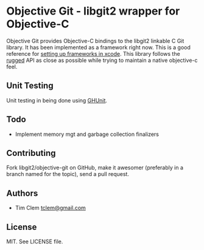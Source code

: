 # Objective Git - libgit2 wrapper for Objective-C
Objective Git provides Objective-C bindings to the libgit2 linkable C Git library.
It has been implemented as a framework right now. This is a good reference for
[setting up frameworks in xcode](http://atastypixel.com/blog/creating-applications-in-xcode-using-frameworks/).
This library follows the [rugged](https://github.com/libgit2/rugged) API as close
as possible while trying to maintain a native objective-c feel.

## Unit Testing
Unit testing in being done using [GHUnit](https://github.com/gabriel/gh-unit).

## Todo
- Implement memory mgt and garbage collection finalizers

## Contributing
Fork libgit2/objective-git on GitHub, make it awesomer (preferably in a branch named
for the topic), send a pull request.

## Authors
* Tim Clem <tclem@gmail.com>

## License
MIT. See LICENSE file.